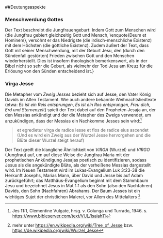 ##Deutungsaspekte

### Menschwerdung Gottes

Der Text beschreibt die Jungfrauengeburt: Indem Gott zum Menschen wird (die Jungfrau gebiert gleichzeitig Gott und Mensch, \enquote{Deum et Hominem}, versöhnt er das Niedrigste (die irdisch-menschliche Existenz) mit dem Höchsten (die göttliche Existenz). Zudem äußert der Text, dass Gott mit seiner Menschwerdung, mit der Geburt Jesu, den (durch den Sündenfall gestörten) Frieden zwischen Gott und den Menschen wiederherstellt. Dies ist insofern theologisch bemerkenswert, als in der Bibel nicht so sehr die Geburt, als vielmehr der Tod Jesu am Kreuz für die Erlösung von den Sünden entscheidend ist.}

### Virga Jesse

Die Metapher vom *Zweig Jesses* bezieht sich auf Jesse, den Vater König Davids im Alten Testament. Wie auch andere bekannte Weihnachtsliedtexte (etwa: *Es ist ein Reis entsprungen*, *Es ist ein Ros entsprungen*, *Freu dich, Erd und Sternenzelt*) spielt der Text dabei auf den Propheten Jesaja an, der den Messias ankündigt und der die Metapher des Zweigs verwendet, um anzukündigen, dass der Messias ein Nachkomme Jesses sein wird:[^1]

> et egredietur virga de radice Iesse et flos de radice eius ascendet
> (Und es wird ein Zweig aus der Wurzel Jesse hervorgehen und die Blüte dieser Wurzel steigt herauf)

Der Text greift die klangliche Ähnlichkeit von *VIRGA* (Wurzel) und *VIRGO* (Jungfrau) auf, um auf diese Weise die Jungfrau Maria mit der prophetischen Ankündigung Jesajas poetisch zu identifizieren, sodass Jesus als die angekündigte Blüte, als der verheißene Messias dargestellt wird. Im Neuen Testament wird im Lukas-Evangelium Luk 3:23-38 die Herkunft Josephs, Marias Mann, über David und Jesse bis auf Adam zurückgeführt; das Matthäus-Evangelium beginnt mit dem Stammbaum Jesu und bezeichnet Jesus in Mat 1:1 als den Sohn (also den Nachfahren) Davids, den Sohn (Nachfahren) Abrahams. Der Baum Jesses ist ein wichtiges Sujet der christlichen Malerei, vor Allem des Mittelalters  [^2]

[^2]: mehr unter https://en.wikipedia.org/wiki/Tree_of_Jesse bzw. https://de.wikipedia.org/wiki/Wurzel_Jesse
[^1]: Jes 11:1, Clementine Vulgate, hrsg. v. Colunga und Turrado, 1946. s. https://www.bibleserver.com/text/VUL/Isaiah11
